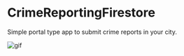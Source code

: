 # CrimeReportingFirestore
Simple portal type app to submit crime reports in your city.

![gif](CrimeReportingFirestore/admin.gif "Admin View")
